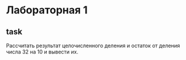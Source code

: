 # Лабораторная 1

## task

Рассчитать результат целочисленного деления и остаток от деления числа 32 на 10 и вывести их.